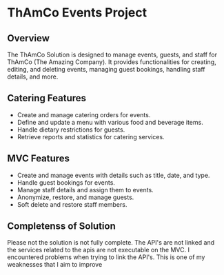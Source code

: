 ﻿
# ThAmCo Events Project

## Overview

The ThAmCo Solution is designed to manage events, guests, and staff for 
ThAmCo (The Amazing Company). It provides functionalities for creating, 
editing, and deleting events, managing guest bookings, handling staff details, and more.


## Catering Features

- Create and manage catering orders for events.
- Define and update a menu with various food and beverage items.
- Handle dietary restrictions for guests.
- Retrieve reports and statistics for catering services.

## MVC Features

- Create and manage events with details such as title, date, and type.
- Handle guest bookings for events.
- Manage staff details and assign them to events.
- Anonymize, restore, and manage guests.
- Soft delete and restore staff members.

## Completenss of Solution

Please not the solution is not fully complete. The API's are not linked 
and the services related to the apis are not executable on the MVC. 
I encountered problems when trying to link the API's. This is one of my
weaknesses that I aim to improve
